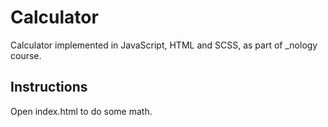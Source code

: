 # Calculator

Calculator implemented in JavaScript, HTML and SCSS, as part of _nology course.

## Instructions

Open index.html to do some math.